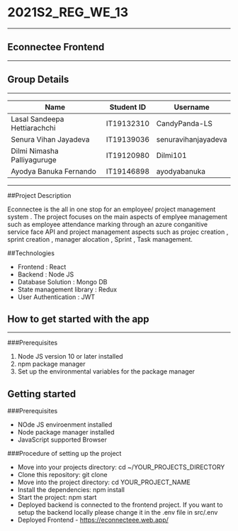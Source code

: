 # 2021S2_REG_WE_13
---
## Econnectee Frontend
---
## Group Details
---
| Name | Student ID | Username |
| ---- | ---------- | -------- |
|Lasal Sandeepa Hettiarachchi| IT19132310 | CandyPanda-LS |
|Senura Vihan Jayadeva| IT19139036 | senuravihanjayadeva |
|Dilmi Nimasha Palliyaguruge| IT19120980 | Dilmi101 |
|Ayodya Banuka Fernando| IT19146898 | ayodyabanuka |
---
##Project Description

Econnectee is the all in one stop for an employee/ project management system . The project focuses on the main aspects of emplyee management such as employee attendance marking through an azure conganitive service face API and project management aspects such as projec creation , sprint creation , manager alocation , Sprint , Task management.

##Technologies

- Frontend : React
- Backend : Node JS
- Database Solution : Mongo DB
- State management library : Redux
- User Authentication : JWT

## How to get started with the app
---
###Prerequisites
1. Node JS version 10 or later installed
2. npm package manager
3. Set up the environmental variables for the package manager

## Getting started

###Prerequisites
-  NOde JS enviroenment installed
-  Node package manager installed
-  JavaScript supported Browser


###Procedure of setting up the project

- Move into your projects directory: cd ~/YOUR_PROJECTS_DIRECTORY
- Clone this repository: git clone
- Move into the project directory: cd YOUR_PROJECT_NAME
- Install the dependencies: npm install
- Start the project: npm start
- Deployed backend is connected to the frontend project. If you want to setup the backend locally please change it in the .env file in src/.env
- Deployed Frontend - https://econnecteee.web.app/
